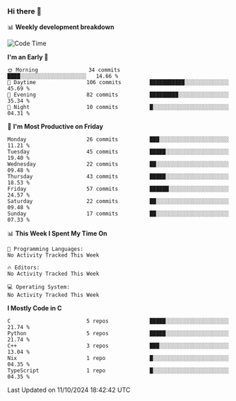 ### Hi there 👋

📊 **Weekly development breakdown**
<!--START_SECTION:waka-->
![Code Time](http://img.shields.io/badge/Code%20Time-239%20hrs%2048%20mins-blue)

**I'm an Early 🐤** 

```text
🌞 Morning                34 commits          ████░░░░░░░░░░░░░░░░░░░░░   14.66 % 
🌆 Daytime                106 commits         ███████████░░░░░░░░░░░░░░   45.69 % 
🌃 Evening                82 commits          █████████░░░░░░░░░░░░░░░░   35.34 % 
🌙 Night                  10 commits          █░░░░░░░░░░░░░░░░░░░░░░░░   04.31 % 
```
📅 **I'm Most Productive on Friday** 

```text
Monday                   26 commits          ███░░░░░░░░░░░░░░░░░░░░░░   11.21 % 
Tuesday                  45 commits          █████░░░░░░░░░░░░░░░░░░░░   19.40 % 
Wednesday                22 commits          ██░░░░░░░░░░░░░░░░░░░░░░░   09.48 % 
Thursday                 43 commits          █████░░░░░░░░░░░░░░░░░░░░   18.53 % 
Friday                   57 commits          ██████░░░░░░░░░░░░░░░░░░░   24.57 % 
Saturday                 22 commits          ██░░░░░░░░░░░░░░░░░░░░░░░   09.48 % 
Sunday                   17 commits          ██░░░░░░░░░░░░░░░░░░░░░░░   07.33 % 
```


📊 **This Week I Spent My Time On** 

```text
💬 Programming Languages: 
No Activity Tracked This Week

🔥 Editors: 
No Activity Tracked This Week

💻 Operating System: 
No Activity Tracked This Week
```

**I Mostly Code in C** 

```text
C                        5 repos             █████░░░░░░░░░░░░░░░░░░░░   21.74 % 
Python                   5 repos             █████░░░░░░░░░░░░░░░░░░░░   21.74 % 
C++                      3 repos             ███░░░░░░░░░░░░░░░░░░░░░░   13.04 % 
Nix                      1 repo              █░░░░░░░░░░░░░░░░░░░░░░░░   04.35 % 
TypeScript               1 repo              █░░░░░░░░░░░░░░░░░░░░░░░░   04.35 % 
```




 Last Updated on 11/10/2024 18:42:42 UTC
<!--END_SECTION:waka-->
<!--
**R-enanVieira/R-enanVieira** is a ✨ _special_ ✨ repository because its `README.md` (this file) appears on your GitHub profile.

Here are some ideas to get you started:

- 🔭 I’m currently working on ...
- 🌱 I’m currently learning ...
- 👯 I’m looking to collaborate on ...
- 🤔 I’m looking for help with ...
- 💬 Ask me about ...
- 📫 How to reach me: ...
- 😄 Pronouns: ...
- ⚡ Fun fact: ...
-->
